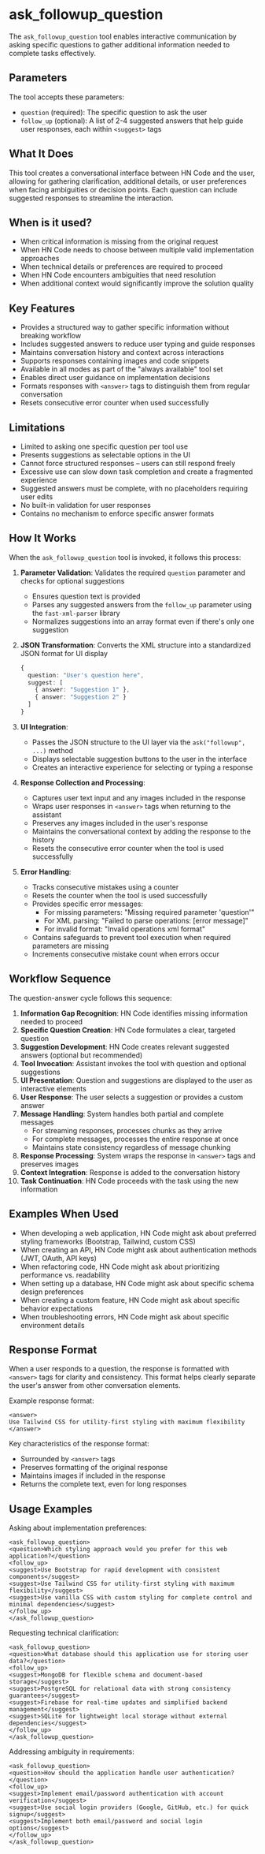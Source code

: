 # ask_followup_question

The `ask_followup_question` tool enables interactive communication by asking specific questions to gather additional information needed to complete tasks effectively.

## Parameters

The tool accepts these parameters:

- `question` (required): The specific question to ask the user
- `follow_up` (optional): A list of 2-4 suggested answers that help guide user responses, each within `<suggest>` tags

## What It Does

This tool creates a conversational interface between HN Code and the user, allowing for gathering clarification, additional details, or user preferences when facing ambiguities or decision points. Each question can include suggested responses to streamline the interaction.

## When is it used?

- When critical information is missing from the original request
- When HN Code needs to choose between multiple valid implementation approaches
- When technical details or preferences are required to proceed
- When HN Code encounters ambiguities that need resolution
- When additional context would significantly improve the solution quality

## Key Features

- Provides a structured way to gather specific information without breaking workflow
- Includes suggested answers to reduce user typing and guide responses
- Maintains conversation history and context across interactions
- Supports responses containing images and code snippets
- Available in all modes as part of the "always available" tool set
- Enables direct user guidance on implementation decisions
- Formats responses with `<answer>` tags to distinguish them from regular conversation
- Resets consecutive error counter when used successfully

## Limitations

- Limited to asking one specific question per tool use
- Presents suggestions as selectable options in the UI
- Cannot force structured responses – users can still respond freely
- Excessive use can slow down task completion and create a fragmented experience
- Suggested answers must be complete, with no placeholders requiring user edits
- No built-in validation for user responses
- Contains no mechanism to enforce specific answer formats

## How It Works

When the `ask_followup_question` tool is invoked, it follows this process:

1. **Parameter Validation**: Validates the required `question` parameter and checks for optional suggestions

    - Ensures question text is provided
    - Parses any suggested answers from the `follow_up` parameter using the `fast-xml-parser` library
    - Normalizes suggestions into an array format even if there's only one suggestion

2. **JSON Transformation**: Converts the XML structure into a standardized JSON format for UI display

    ```typescript
    {
      question: "User's question here",
      suggest: [
        { answer: "Suggestion 1" },
        { answer: "Suggestion 2" }
      ]
    }
    ```

3. **UI Integration**:

    - Passes the JSON structure to the UI layer via the `ask("followup", ...)` method
    - Displays selectable suggestion buttons to the user in the interface
    - Creates an interactive experience for selecting or typing a response

4. **Response Collection and Processing**:

    - Captures user text input and any images included in the response
    - Wraps user responses in `<answer>` tags when returning to the assistant
    - Preserves any images included in the user's response
    - Maintains the conversational context by adding the response to the history
    - Resets the consecutive error counter when the tool is used successfully

5. **Error Handling**:
    - Tracks consecutive mistakes using a counter
    - Resets the counter when the tool is used successfully
    - Provides specific error messages:
        - For missing parameters: "Missing required parameter 'question'"
        - For XML parsing: "Failed to parse operations: [error message]"
        - For invalid format: "Invalid operations xml format"
    - Contains safeguards to prevent tool execution when required parameters are missing
    - Increments consecutive mistake count when errors occur

## Workflow Sequence

The question-answer cycle follows this sequence:

1. **Information Gap Recognition**: HN Code identifies missing information needed to proceed
2. **Specific Question Creation**: HN Code formulates a clear, targeted question
3. **Suggestion Development**: HN Code creates relevant suggested answers (optional but recommended)
4. **Tool Invocation**: Assistant invokes the tool with question and optional suggestions
5. **UI Presentation**: Question and suggestions are displayed to the user as interactive elements
6. **User Response**: The user selects a suggestion or provides a custom answer
7. **Message Handling**: System handles both partial and complete messages
    - For streaming responses, processes chunks as they arrive
    - For complete messages, processes the entire response at once
    - Maintains state consistency regardless of message chunking
8. **Response Processing**: System wraps the response in `<answer>` tags and preserves images
9. **Context Integration**: Response is added to the conversation history
10. **Task Continuation**: HN Code proceeds with the task using the new information

## Examples When Used

- When developing a web application, HN Code might ask about preferred styling frameworks (Bootstrap, Tailwind, custom CSS)
- When creating an API, HN Code might ask about authentication methods (JWT, OAuth, API keys)
- When refactoring code, HN Code might ask about prioritizing performance vs. readability
- When setting up a database, HN Code might ask about specific schema design preferences
- When creating a custom feature, HN Code might ask about specific behavior expectations
- When troubleshooting errors, HN Code might ask about specific environment details

## Response Format

When a user responds to a question, the response is formatted with `<answer>` tags for clarity and consistency. This format helps clearly separate the user's answer from other conversation elements.

Example response format:

```
<answer>
Use Tailwind CSS for utility-first styling with maximum flexibility
</answer>
```

Key characteristics of the response format:

- Surrounded by `<answer>` tags
- Preserves formatting of the original response
- Maintains images if included in the response
- Returns the complete text, even for long responses

## Usage Examples

Asking about implementation preferences:

```
<ask_followup_question>
<question>Which styling approach would you prefer for this web application?</question>
<follow_up>
<suggest>Use Bootstrap for rapid development with consistent components</suggest>
<suggest>Use Tailwind CSS for utility-first styling with maximum flexibility</suggest>
<suggest>Use vanilla CSS with custom styling for complete control and minimal dependencies</suggest>
</follow_up>
</ask_followup_question>
```

Requesting technical clarification:

```
<ask_followup_question>
<question>What database should this application use for storing user data?</question>
<follow_up>
<suggest>MongoDB for flexible schema and document-based storage</suggest>
<suggest>PostgreSQL for relational data with strong consistency guarantees</suggest>
<suggest>Firebase for real-time updates and simplified backend management</suggest>
<suggest>SQLite for lightweight local storage without external dependencies</suggest>
</follow_up>
</ask_followup_question>
```

Addressing ambiguity in requirements:

```
<ask_followup_question>
<question>How should the application handle user authentication?</question>
<follow_up>
<suggest>Implement email/password authentication with account verification</suggest>
<suggest>Use social login providers (Google, GitHub, etc.) for quick signup</suggest>
<suggest>Implement both email/password and social login options</suggest>
</follow_up>
</ask_followup_question>
```
